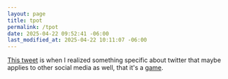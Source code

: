 ```yaml
---
layout: page
title: tpot
permalink: /tpot
date: 2025-04-22 09:52:41 -06:00
last_modified_at: 2025-04-22 10:11:07 -06:00
---
```


[This tweet](https://x.com/elocowan/status/1914364276606697581) is when I realized something specific about twitter that maybe applies to other social media as well, that it's a [game](/games).